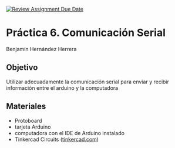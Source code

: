 [![Review Assignment Due Date](https://classroom.github.com/assets/deadline-readme-button-24ddc0f5d75046c5622901739e7c5dd533143b0c8e959d652212380cedb1ea36.svg)](https://classroom.github.com/a/AGeafAWp)
# Práctica 6. Comunicación Serial
Benjamín Hernández Herrera
## Objetivo
Utilizar adecuadamente la comunicación serial para enviar y recibir información entre el arduino y la computadora
## Materiales
- Protoboard
- tarjeta Arduino
- computadora con el IDE de Arduino instalado
- Tinkercad Circuits ([tinkercad.com](http://tinkercad.com/))
